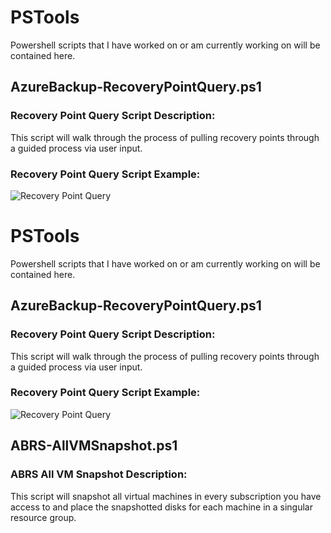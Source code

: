 # PSTools
Powershell scripts that I have worked on or am currently working on will be contained here.


## AzureBackup-RecoveryPointQuery.ps1
### Recovery Point Query Script Description:
This script will walk through the process of pulling recovery points through a guided process via user input.

### Recovery Point Query Script Example:
![Recovery Point Query](https://github.com/NAKarwisch/PSTools/blob/master/ex/RPGather.PNG?raw=true)
# PSTools
Powershell scripts that I have worked on or am currently working on will be contained here.


## AzureBackup-RecoveryPointQuery.ps1
### Recovery Point Query Script Description:
This script will walk through the process of pulling recovery points through a guided process via user input.

### Recovery Point Query Script Example:
![Recovery Point Query](https://github.com/NAKarwisch/PSTools/blob/master/ex/RPGather.PNG?raw=true)


## ABRS-AllVMSnapshot.ps1
### ABRS All VM Snapshot Description:
This script will snapshot all virtual machines in every subscription you have access to and place the snapshotted disks for each machine in a singular resource group.